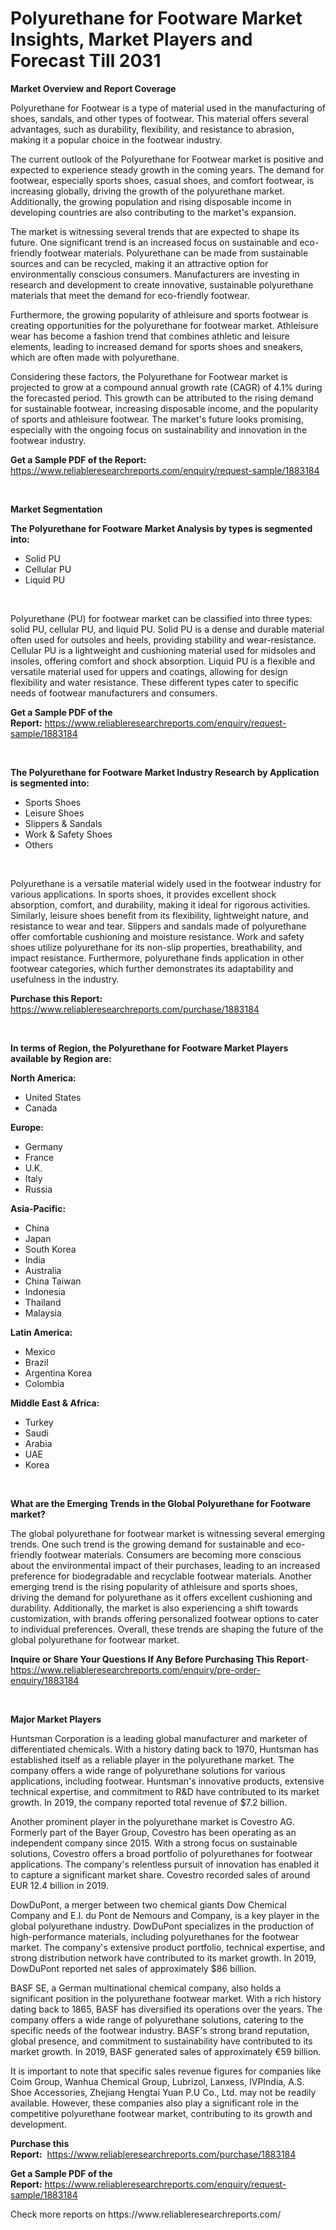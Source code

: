 <p><h1>Polyurethane for Footware Market Insights, Market Players and Forecast Till 2031</h1></p><p><strong>Market Overview and Report Coverage</strong></p>
<p><p>Polyurethane for Footwear is a type of material used in the manufacturing of shoes, sandals, and other types of footwear. This material offers several advantages, such as durability, flexibility, and resistance to abrasion, making it a popular choice in the footwear industry.</p><p>The current outlook of the Polyurethane for Footwear market is positive and expected to experience steady growth in the coming years. The demand for footwear, especially sports shoes, casual shoes, and comfort footwear, is increasing globally, driving the growth of the polyurethane market. Additionally, the growing population and rising disposable income in developing countries are also contributing to the market's expansion.</p><p>The market is witnessing several trends that are expected to shape its future. One significant trend is an increased focus on sustainable and eco-friendly footwear materials. Polyurethane can be made from sustainable sources and can be recycled, making it an attractive option for environmentally conscious consumers. Manufacturers are investing in research and development to create innovative, sustainable polyurethane materials that meet the demand for eco-friendly footwear.</p><p>Furthermore, the growing popularity of athleisure and sports footwear is creating opportunities for the polyurethane for footwear market. Athleisure wear has become a fashion trend that combines athletic and leisure elements, leading to increased demand for sports shoes and sneakers, which are often made with polyurethane.</p><p>Considering these factors, the Polyurethane for Footwear market is projected to grow at a compound annual growth rate (CAGR) of 4.1% during the forecasted period. This growth can be attributed to the rising demand for sustainable footwear, increasing disposable income, and the popularity of sports and athleisure footwear. The market's future looks promising, especially with the ongoing focus on sustainability and innovation in the footwear industry.</p></p>
<p><strong>Get a Sample PDF of the Report:</strong> <a href="https://www.reliableresearchreports.com/enquiry/request-sample/1883184">https://www.reliableresearchreports.com/enquiry/request-sample/1883184</a></p>
<p>&nbsp;</p>
<p><strong>Market Segmentation</strong></p>
<p><strong>The Polyurethane for Footware Market Analysis by types is segmented into:</strong></p>
<p><ul><li>Solid PU</li><li>Cellular PU</li><li>Liquid PU</li></ul></p>
<p>&nbsp;</p>
<p><p>Polyurethane (PU) for footwear market can be classified into three types: solid PU, cellular PU, and liquid PU. Solid PU is a dense and durable material often used for outsoles and heels, providing stability and wear-resistance. Cellular PU is a lightweight and cushioning material used for midsoles and insoles, offering comfort and shock absorption. Liquid PU is a flexible and versatile material used for uppers and coatings, allowing for design flexibility and water resistance. These different types cater to specific needs of footwear manufacturers and consumers.</p></p>
<p><strong>Get a Sample PDF of the Report:</strong>&nbsp;<a href="https://www.reliableresearchreports.com/enquiry/request-sample/1883184">https://www.reliableresearchreports.com/enquiry/request-sample/1883184</a></p>
<p>&nbsp;</p>
<p><strong>The Polyurethane for Footware Market Industry Research by Application is segmented into:</strong></p>
<p><ul><li>Sports Shoes</li><li>Leisure Shoes</li><li>Slippers & Sandals</li><li>Work & Safety Shoes</li><li>Others</li></ul></p>
<p>&nbsp;</p>
<p><p>Polyurethane is a versatile material widely used in the footwear industry for various applications. In sports shoes, it provides excellent shock absorption, comfort, and durability, making it ideal for rigorous activities. Similarly, leisure shoes benefit from its flexibility, lightweight nature, and resistance to wear and tear. Slippers and sandals made of polyurethane offer comfortable cushioning and moisture resistance. Work and safety shoes utilize polyurethane for its non-slip properties, breathability, and impact resistance. Furthermore, polyurethane finds application in other footwear categories, which further demonstrates its adaptability and usefulness in the industry.</p></p>
<p><strong>Purchase this Report:</strong>&nbsp; <a href="https://www.reliableresearchreports.com/purchase/1883184">https://www.reliableresearchreports.com/purchase/1883184</a></p>
<p>&nbsp;</p>
<p><strong>In terms of Region, the Polyurethane for Footware Market Players available by Region are:</strong></p>
<p>
    <p> <strong> North America: </strong>
        <ul>
            <li>United States</li>
            <li>Canada</li>
        </ul>
        </p> 
    <p> <strong> Europe: </strong>
        <ul>
            <li>Germany</li>
            <li>France</li>
            <li>U.K.</li>
            <li>Italy</li>
            <li>Russia</li>
        </ul>
        </p> 
    <p> <strong> Asia-Pacific: </strong>
        <ul>
            <li>China</li>
            <li>Japan</li>
            <li>South Korea</li>
            <li>India</li>
            <li>Australia</li>
            <li>China Taiwan</li>
            <li>Indonesia</li>
            <li>Thailand</li>
            <li>Malaysia</li>
        </ul>
        </p> 
    <p> <strong> Latin America: </strong>
        <ul>
            <li>Mexico</li>
            <li>Brazil</li>
            <li>Argentina Korea</li>
            <li>Colombia</li>
        </ul>
        </p> 
    <p> <strong> Middle East & Africa: </strong>
        <ul>
            <li>Turkey</li>
            <li>Saudi</li>
            <li>Arabia</li>
            <li>UAE</li>
            <li>Korea</li>
        </ul>
    </p>
    </p>
<p>&nbsp;</p>
<p><strong>What are the Emerging Trends in the Global Polyurethane for Footware market?</strong></p>
<p><p>The global polyurethane for footwear market is witnessing several emerging trends. One such trend is the growing demand for sustainable and eco-friendly footwear materials. Consumers are becoming more conscious about the environmental impact of their purchases, leading to an increased preference for biodegradable and recyclable footwear materials. Another emerging trend is the rising popularity of athleisure and sports shoes, driving the demand for polyurethane as it offers excellent cushioning and durability. Additionally, the market is also experiencing a shift towards customization, with brands offering personalized footwear options to cater to individual preferences. Overall, these trends are shaping the future of the global polyurethane for footwear market.</p></p>
<p><strong>Inquire or Share Your Questions If Any Before Purchasing This Report</strong>- <a href="https://www.reliableresearchreports.com/enquiry/pre-order-enquiry/1883184">https://www.reliableresearchreports.com/enquiry/pre-order-enquiry/1883184</a></p>
<p>&nbsp;</p>
<p><strong>Major Market Players</strong></p>
<p><p>Huntsman Corporation is a leading global manufacturer and marketer of differentiated chemicals. With a history dating back to 1970, Huntsman has established itself as a reliable player in the polyurethane market. The company offers a wide range of polyurethane solutions for various applications, including footwear. Huntsman's innovative products, extensive technical expertise, and commitment to R&D have contributed to its market growth. In 2019, the company reported total revenue of $7.2 billion.</p><p>Another prominent player in the polyurethane market is Covestro AG. Formerly part of the Bayer Group, Covestro has been operating as an independent company since 2015. With a strong focus on sustainable solutions, Covestro offers a broad portfolio of polyurethanes for footwear applications. The company's relentless pursuit of innovation has enabled it to capture a significant market share. Covestro recorded sales of around EUR 12.4 billion in 2019.</p><p>DowDuPont, a merger between two chemical giants Dow Chemical Company and E.I. du Pont de Nemours and Company, is a key player in the global polyurethane industry. DowDuPont specializes in the production of high-performance materials, including polyurethanes for the footwear market. The company's extensive product portfolio, technical expertise, and strong distribution network have contributed to its market growth. In 2019, DowDuPont reported net sales of approximately $86 billion.</p><p>BASF SE, a German multinational chemical company, also holds a significant position in the polyurethane footwear market. With a rich history dating back to 1865, BASF has diversified its operations over the years. The company offers a wide range of polyurethane solutions, catering to the specific needs of the footwear industry. BASF's strong brand reputation, global presence, and commitment to sustainability have contributed to its market growth. In 2019, BASF generated sales of approximately €59 billion.</p><p>It is important to note that specific sales revenue figures for companies like Coim Group, Wanhua Chemical Group, Lubrizol, Lanxess, IVPIndia, A.S. Shoe Accessories, Zhejiang Hengtai Yuan P.U Co., Ltd. may not be readily available. However, these companies also play a significant role in the competitive polyurethane footwear market, contributing to its growth and development.</p></p>
<p><strong>Purchase this Report:</strong>&nbsp;&nbsp;<a href="https://www.reliableresearchreports.com/purchase/1883184">https://www.reliableresearchreports.com/purchase/1883184</a></p>
<p></p>
<p><strong>Get a Sample PDF of the Report:</strong>&nbsp;<a href="https://www.reliableresearchreports.com/enquiry/request-sample/1883184">https://www.reliableresearchreports.com/enquiry/request-sample/1883184</a></p>
<p>Check more reports on https://www.reliableresearchreports.com/</p>